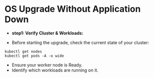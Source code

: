# OS Upgrade Without Application Down

- **step1: Verify Cluster & Workloads:**
  
- Before starting the upgrade, check the current state of your cluster:

```shell
kubectl get nodes
kubectl get pods -A -o wide
```
- Ensure your worker node is Ready.
- Identify which workloads are running on it.

